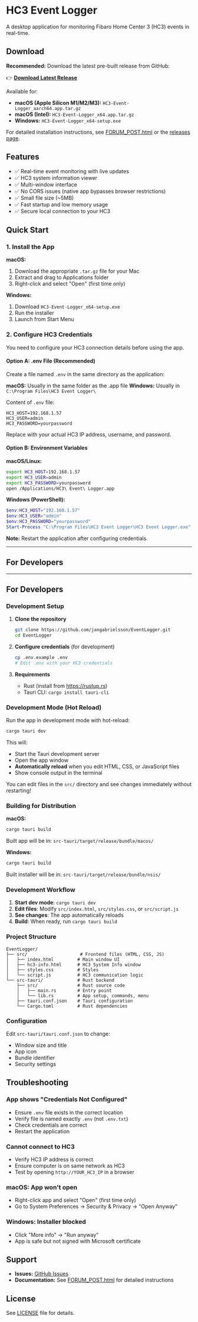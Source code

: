 # HC3 Event Logger

A desktop application for monitoring Fibaro Home Center 3 (HC3) events in real-time.

## Download

**Recommended:** Download the latest pre-built release from GitHub:

👉 **[Download Latest Release](https://github.com/jangabrielsson/EventLogger/releases/latest)**

Available for:
- **macOS (Apple Silicon M1/M2/M3):** `HC3-Event-Logger_aarch64.app.tar.gz`
- **macOS (Intel):** `HC3-Event-Logger_x64.app.tar.gz`
- **Windows:** `HC3-Event-Logger_x64-setup.exe`

For detailed installation instructions, see [FORUM_POST.html](FORUM_POST.html) or the [releases page](https://github.com/jangabrielsson/EventLogger/releases/latest).

## Features

- ✅ Real-time event monitoring with live updates
- ✅ HC3 system information viewer
- ✅ Multi-window interface
- ✅ No CORS issues (native app bypasses browser restrictions)
- ✅ Small file size (~5MB)
- ✅ Fast startup and low memory usage
- ✅ Secure local connection to your HC3

## Quick Start

### 1. Install the App

**macOS:**
1. Download the appropriate `.tar.gz` file for your Mac
2. Extract and drag to Applications folder
3. Right-click and select "Open" (first time only)

**Windows:**
1. Download `HC3-Event-Logger_x64-setup.exe`
2. Run the installer
3. Launch from Start Menu

### 2. Configure HC3 Credentials

You need to configure your HC3 connection details before using the app.

#### Option A: .env File (Recommended)

Create a file named `.env` in the same directory as the application:

**macOS:** Usually in the same folder as the .app file
**Windows:** Usually in `C:\Program Files\HC3 Event Logger\`

Content of `.env` file:
```
HC3_HOST=192.168.1.57
HC3_USER=admin
HC3_PASSWORD=yourpassword
```

Replace with your actual HC3 IP address, username, and password.

#### Option B: Environment Variables

**macOS/Linux:**
```bash
export HC3_HOST=192.168.1.57
export HC3_USER=admin
export HC3_PASSWORD=yourpassword
open /Applications/HC3\ Event\ Logger.app
```

**Windows (PowerShell):**
```powershell
$env:HC3_HOST="192.168.1.57"
$env:HC3_USER="admin"
$env:HC3_PASSWORD="yourpassword"
Start-Process "C:\Program Files\HC3 Event Logger\HC3 Event Logger.exe"
```

**Note:** Restart the application after configuring credentials.

---

## For Developers

---

## For Developers

### Development Setup

1. **Clone the repository**
   ```bash
   git clone https://github.com/jangabrielsson/EventLogger.git
   cd EventLogger
   ```

2. **Configure credentials** (for development)
   ```bash
   cp .env.example .env
   # Edit .env with your HC3 credentials
   ```

3. **Requirements**
   - Rust (install from https://rustup.rs)
   - Tauri CLI: `cargo install tauri-cli`

### Development Mode (Hot Reload)

Run the app in development mode with hot-reload:

```bash
cargo tauri dev
```

This will:
- Start the Tauri development server
- Open the app window
- **Automatically reload** when you edit HTML, CSS, or JavaScript files
- Show console output in the terminal

You can edit files in the `src/` directory and see changes immediately without restarting!

### Building for Distribution

**macOS:**
```bash
cargo tauri build
```
Built app will be in: `src-tauri/target/release/bundle/macos/`

**Windows:**
```bash
cargo tauri build
```
Built installer will be in: `src-tauri/target/release/bundle/nsis/`

### Development Workflow

1. **Start dev mode**: `cargo tauri dev`
2. **Edit files**: Modify `src/index.html`, `src/styles.css`, or `src/script.js`
3. **See changes**: The app automatically reloads
4. **Build**: When ready, run `cargo tauri build`

### Project Structure

```
EventLogger/
├── src/                    # Frontend files (HTML, CSS, JS)
│   ├── index.html         # Main window UI
│   ├── hc3-info.html      # HC3 System Info window
│   ├── styles.css         # Styles
│   └── script.js          # HC3 communication logic
└── src-tauri/             # Rust backend
    ├── src/               # Rust source code
    │   ├── main.rs        # Entry point
    │   └── lib.rs         # App setup, commands, menu
    ├── tauri.conf.json    # Tauri configuration
    └── Cargo.toml         # Rust dependencies
```

### Configuration

Edit `src-tauri/tauri.conf.json` to change:
- Window size and title
- App icon
- Bundle identifier
- Security settings

## Troubleshooting

### App shows "Credentials Not Configured"
- Ensure `.env` file exists in the correct location
- Verify file is named exactly `.env` (not `.env.txt`)
- Check credentials are correct
- Restart the application

### Cannot connect to HC3
- Verify HC3 IP address is correct
- Ensure computer is on same network as HC3
- Test by opening `http://YOUR_HC3_IP` in a browser

### macOS: App won't open
- Right-click app and select "Open" (first time only)
- Go to System Preferences → Security & Privacy → "Open Anyway"

### Windows: Installer blocked
- Click "More info" → "Run anyway"
- App is safe but not signed with Microsoft certificate

## Support

- **Issues:** [GitHub Issues](https://github.com/jangabrielsson/EventLogger/issues)
- **Documentation:** See [FORUM_POST.html](FORUM_POST.html) for detailed instructions

## License

See [LICENSE](LICENSE) file for details.